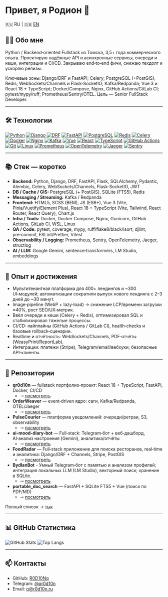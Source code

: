 
# Привет, я Родион 👋
 🇷🇺 RU | 🇬🇧 [EN](./README.en.md)
 
## 🧑‍💻 Обо мне
Python / Backend‑oriented Fullstack из Томска, 3,5+ года коммерческого опыта. Проектирую надёжные API и асинхронные сервисы, очереди и кеши, интеграции и CI/CD. Закрываю end‑to‑end фичи, снижаю техдолг и ускоряю релизы.

Ключевые зоны: Django/DRF и FastAPI; Celery; PostgreSQL (+PostGIS), Redis; WebSockets/Channels и Flask‑SocketIO; Kafka/Redpanda; Vue 3 и React 18 + TypeScript; Docker/Compose, Nginx, GitHub Actions/GitLab CI; pytest/mypy/ruff; Prometheus/Sentry/OTEL. 
Цель — Senior FullStack Developer.

---

## 🛠️ Технологии
[![Python](https://img.shields.io/badge/Python-3776AB?style=flat&logo=python&logoColor=white)]()
[![Django](https://img.shields.io/badge/Django-092E20?style=flat&logo=django&logoColor=white)]()
[![DRF](https://img.shields.io/badge/DRF-444?style=flat&logo=django&logoColor=white)]()
[![FastAPI](https://img.shields.io/badge/FastAPI-009688?style=flat&logo=fastapi&logoColor=white)]()
[![PostgreSQL](https://img.shields.io/badge/PostgreSQL-316192?style=flat&logo=postgresql&logoColor=white)]()
[![Redis](https://img.shields.io/badge/Redis-DC382D?style=flat&logo=redis&logoColor=white)]()
[![Celery](https://img.shields.io/badge/Celery-37814A?style=flat)]()
[![Docker](https://img.shields.io/badge/Docker-2496ED?style=flat&logo=docker&logoColor=white)]()
[![Nginx](https://img.shields.io/badge/Nginx-009639?style=flat&logo=nginx&logoColor=white)]()
[![Kafka](https://img.shields.io/badge/Apache%20Kafka-231F20?style=flat&logo=apachekafka&logoColor=white)]()
[![Vue](https://img.shields.io/badge/Vue.js-35495E?style=flat&logo=vuedotjs&logoColor=4FC08D)]()
[![React](https://img.shields.io/badge/React-20232A?style=flat&logo=react&logoColor=61DAFB)]()
[![TypeScript](https://img.shields.io/badge/TypeScript-3178C6?style=flat&logo=typescript&logoColor=white)]()
[![GitHub Actions](https://img.shields.io/badge/GitHub%20Actions-2088FF?style=flat&logo=githubactions&logoColor=white)]()
[![Git](https://img.shields.io/badge/Git-F05032?style=flat&logo=git&logoColor=white)]()
[![Linux](https://img.shields.io/badge/Linux-FCC624?style=flat&logo=linux&logoColor=000000)]()
[![Prometheus](https://img.shields.io/badge/Prometheus-E6522C?style=flat&logo=prometheus&logoColor=white)]()
[![OpenTelemetry](https://img.shields.io/badge/OpenTelemetry-000000?style=flat&logo=opentelemetry&logoColor=white)]()
[![Jaeger](https://img.shields.io/badge/Jaeger-65A30D?style=flat&logo=jaegertracing&logoColor=white)]()
[![Sentry](https://img.shields.io/badge/Sentry-362D59?style=flat&logo=sentry&logoColor=white)]()

---

## 📚 Стек — коротко

 - **Backend:** Python, Django, DRF, FastAPI, Flask, SQLAlchemy, Pydantic, Alembic, Celery, WebSockets/Channels, Flask‑SocketIO, JWT
 - **DB / Cache / GIS:** PostgreSQL (+ PostGIS), SQLite (FTS5), Redis
 - **Messaging / Streaming:** Kafka / Redpanda
 - **Frontend:** HTML5, SCSS (BEM), JS (ES6+), Vue 3 (Vite, Pinia/Vuetify/Element Plus), React 18 + TypeScript (Vite, Tailwind,
   React Router, React Query), Chart.js
 - **Infra / Tools:** Docker, Docker Compose, Nginx, Gunicorn, GitHub Actions, GitLab CI, WSL, Linux
 - **QA / Code:** pytest, coverage, mypy, ruff/flake8/black/isort, djlint, pre‑commit, ESLint/Prettier, Vitest
 - **Observability / Logging:** Prometheus, Sentry, OpenTelemetry, Jaeger, structlog
 - **AI / LLM:** Google Gemini, sentence‑transformers, LM Studio, embeddings

---

## 🚀 Опыт и достижения
- Мультитенантная платформа для 400+ лендингов и ~300 UI‑модулей; автоматизации сократили выпуск нового лендинга с 2–3 дней до ~30 минут.  
- Image‑pipeline (WebP + lazy‑load) → снижение LCP/времени загрузки ≈40%, рост SEO/UX‑метрик.  
- Ввёл очереди и кеши (Celery + Redis), оптимизировал SQL и стабилизировал тяжелые процессы.  
- CI/CD: пайплайны (GitHub Actions / GitLab CI), health‑checks и базовые rollback‑сценарии.  
- Realtime и отчётность: WebSockets/Channels, PDF‑отчёты (WeasyPrint/ReportLab).  
- Интеграции: платежи (Stripe), Telegram/email/вебхуки; безопасные API‑клиенты.  

---

## 📂 Репозитории
- **qr0d10n** — fullstack портфолио‑проект: React 18 + TypeScript, FastAPI, Docker, CI/CD 
    - ⇾ [посмотреть](https://github.com/R0D10Nq/qr0d10n)
- **OrderWeaver** — event‑driven ядро: саги, Kafka/Redpanda, OTEL/Jaeger 
    - ⇾ [посмотреть](https://github.com/R0D10Nq/order-weaver)
- **PulseCourier** — платформа уведомлений: очереди/ретраи, S3, observability 
    - ⇾ [посмотреть](https://github.com/R0D10Nq/pulse-courier)
- **ai-mood-diary-bot** — Full‑stack: Telegram‑бот + веб‑дашборд, AI‑анализ настроения (Gemini), аналитика/отчёты 
    - ⇾ [посмотреть](https://github.com/R0D10Nq/ai-mood-diary-bot)
- **FoodRadar** — Full‑stack приложение для поиска ресторанов, real‑time и аналитика: Django/DRF + Channels, Stripe, PostGIS 
    - ⇾ [посмотреть](https://github.com/R0D10Nq/FoodRadar)
- **BydlanBot** - Умный Telegram‑бот с памятью и анализом профилей; интеграция локальных LLM (LM Studio), векторный поиск; хранение в SQLite. 
    - ⇾ [посмотреть](https://github.com/R0D10Nq/BydlanBot)
- **portable_doc_search** — FastAPI + SQLite FTS5 + Vue (поиск по PDF/MD) 
    - ⇾ [посмотреть](https://github.com/R0D10Nq/portable_doc_search)

Полный список → [тык](https://github.com/R0D10Nq?tab=repositories)

---

## 📊 GitHub Статистика
![GitHub Stats](https://github-readme-stats.vercel.app/api?username=R0D10Nq&show_icons=true&theme=dark) 
![Top Langs](https://github-readme-stats.vercel.app/api/top-langs/?username=R0D10Nq&layout=compact&theme=dark)

---

## 📫 Контакты
- GitHub: [R0D10Nq](https://github.com/R0D10Nq)  
- Telegram: [@qr0d10n](https://t.me/qr0d10n)  
- Email: q@r0d10n.ru
